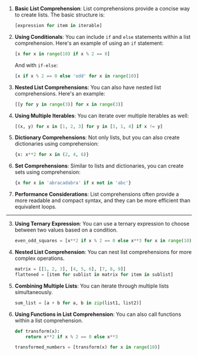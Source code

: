 
1. **Basic List Comprehension**:
   List comprehensions provide a concise way to create lists. The basic structure is:
   ```python
   [expression for item in iterable]
   ```

2. **Using Conditionals**:
   You can include `if` and `else` statements within a list comprehension. Here's an example of using an `if` statement:
   ```python
   [x for x in range(10) if x % 2 == 0]
   ```
   And with `if-else`:
   ```python
   [x if x % 2 == 0 else 'odd' for x in range(10)]
   ```

3. **Nested List Comprehensions**:
   You can also have nested list comprehensions. Here's an example:
   ```python
   [[y for y in range(3)] for x in range(3)]
   ```

4. **Using Multiple Iterables**:
   You can iterate over multiple iterables as well:
   ```python
   [(x, y) for x in [1, 2, 3] for y in [3, 1, 4] if x != y]
   ```

5. **Dictionary Comprehensions**:
   Not only lists, but you can also create dictionaries using comprehension:
   ```python
   {x: x**2 for x in (2, 4, 6)}
   ```

6. **Set Comprehensions**:
   Similar to lists and dictionaries, you can create sets using comprehension:
   ```python
   {x for x in 'abracadabra' if x not in 'abc'}
   ```

7. **Performance Considerations**:
   List comprehensions often provide a more readable and compact syntax, and they can be more efficient than equivalent loops.

----------------


3. **Using Ternary Expression**: You can use a ternary expression to choose between two values based on a condition.

   ```python
   even_odd_squares = [x**2 if x % 2 == 0 else x**3 for x in range(10)]
   ```

4. **Nested List Comprehension**: You can nest list comprehensions for more complex operations.

   ```python
   matrix = [[1, 2, 3], [4, 5, 6], [7, 8, 9]]
   flattened = [item for sublist in matrix for item in sublist]
   ```

5. **Combining Multiple Lists**: You can iterate through multiple lists simultaneously.

   ```python
   sum_list = [a + b for a, b in zip(list1, list2)]
   ```

6. **Using Functions in List Comprehension**: You can also call functions within a list comprehension.

   ```python
   def transform(x):
       return x**2 if x % 2 == 0 else x**3

   transformed_numbers = [transform(x) for x in range(10)]
   ```

